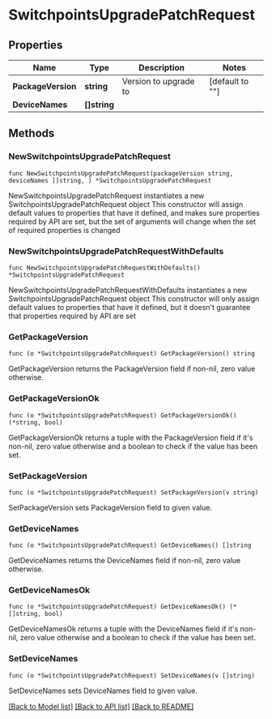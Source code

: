 # SwitchpointsUpgradePatchRequest

## Properties

Name | Type | Description | Notes
------------ | ------------- | ------------- | -------------
**PackageVersion** | **string** | Version to upgrade to | [default to ""]
**DeviceNames** | **[]string** |  | 

## Methods

### NewSwitchpointsUpgradePatchRequest

`func NewSwitchpointsUpgradePatchRequest(packageVersion string, deviceNames []string, ) *SwitchpointsUpgradePatchRequest`

NewSwitchpointsUpgradePatchRequest instantiates a new SwitchpointsUpgradePatchRequest object
This constructor will assign default values to properties that have it defined,
and makes sure properties required by API are set, but the set of arguments
will change when the set of required properties is changed

### NewSwitchpointsUpgradePatchRequestWithDefaults

`func NewSwitchpointsUpgradePatchRequestWithDefaults() *SwitchpointsUpgradePatchRequest`

NewSwitchpointsUpgradePatchRequestWithDefaults instantiates a new SwitchpointsUpgradePatchRequest object
This constructor will only assign default values to properties that have it defined,
but it doesn't guarantee that properties required by API are set

### GetPackageVersion

`func (o *SwitchpointsUpgradePatchRequest) GetPackageVersion() string`

GetPackageVersion returns the PackageVersion field if non-nil, zero value otherwise.

### GetPackageVersionOk

`func (o *SwitchpointsUpgradePatchRequest) GetPackageVersionOk() (*string, bool)`

GetPackageVersionOk returns a tuple with the PackageVersion field if it's non-nil, zero value otherwise
and a boolean to check if the value has been set.

### SetPackageVersion

`func (o *SwitchpointsUpgradePatchRequest) SetPackageVersion(v string)`

SetPackageVersion sets PackageVersion field to given value.


### GetDeviceNames

`func (o *SwitchpointsUpgradePatchRequest) GetDeviceNames() []string`

GetDeviceNames returns the DeviceNames field if non-nil, zero value otherwise.

### GetDeviceNamesOk

`func (o *SwitchpointsUpgradePatchRequest) GetDeviceNamesOk() (*[]string, bool)`

GetDeviceNamesOk returns a tuple with the DeviceNames field if it's non-nil, zero value otherwise
and a boolean to check if the value has been set.

### SetDeviceNames

`func (o *SwitchpointsUpgradePatchRequest) SetDeviceNames(v []string)`

SetDeviceNames sets DeviceNames field to given value.



[[Back to Model list]](../README.md#documentation-for-models) [[Back to API list]](../README.md#documentation-for-api-endpoints) [[Back to README]](../README.md)



